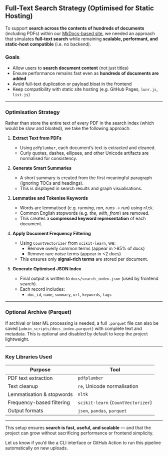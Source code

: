 ## Full-Text Search Strategy (Optimised for Static Hosting)

To support **search across the contents of hundreds of documents** (including PDFs) within our [MkDocs-based site](https://www.mkdocs.org/), we needed an approach that simulates **full-text search** while remaining **scalable, performant, and static-host compatible** (i.e. no backend).

### Goals

- Allow users to **search document content** (not just titles)
- Ensure performance remains fast even as **hundreds of documents are added**
- Avoid full-text duplication or payload bloat in the frontend
- Keep compatibility with static site hosting (e.g. GitHub Pages, `lunr.js`, `list.js`)

---

### Optimisation Strategy

Rather than store the entire text of every PDF in the search index (which would be slow and bloated), we take the following approach:

1. **Extract Text from PDFs**  
   - Using `pdfplumber`, each document’s text is extracted and cleaned.
   - Curly quotes, dashes, ellipses, and other Unicode artifacts are normalised for consistency.

2. **Generate Smart Summaries**  
   - A short summary is created from the first meaningful paragraph (ignoring TOCs and headings).
   - This is displayed in search results and graph visualisations.

3. **Lemmatise and Tokenise Keywords**  
   - Words are lemmatised (e.g. *running*, *ran*, *runs* → *run*) using `nltk`.
   - Common English stopwords (e.g. *the*, *with*, *from*) are removed.
   - This creates a **compressed keyword representation** of each document.

4. **Apply Document Frequency Filtering**  
   - Using `CountVectorizer` from `scikit-learn`, we:
     - Remove overly common terms (appear in >85% of docs)
     - Remove rare noise terms (appear in <2 docs)
   - This ensures only **signal-rich terms** are stored per document.

5. **Generate Optimised JSON Index**  
   - Final output is written to `docs/search_index.json` (used by frontend search).
   - Each record includes:
     - `doc_id`, `name`, `summary`, `url`, `keywords`, `tags`

---

### Optional Archive (Parquet)

If archival or later ML processing is needed, a full `.parquet` file can also be saved (`admin_scripts/docs_index.parquet`) with complete text and metadata. This is optional and disabled by default to keep the project lightweight.

---

### Key Libraries Used

| Purpose                 | Tool                         |
|--------------------------|------------------------------|
| PDF text extraction      | `pdfplumber`                 |
| Text cleanup             | `re`, Unicode normalisation  |
| Lemmatisation & stopwords| `nltk`                       |
| Frequency-based filtering| `scikit-learn` (`CountVectorizer`) |
| Output formats           | `json`, `pandas`, `parquet`  |

---

This setup ensures **search is fast, useful, and scalable** — and that the project can grow without sacrificing performance or frontend simplicity.

Let us know if you’d like a CLI interface or GitHub Action to run this pipeline automatically on new uploads.

